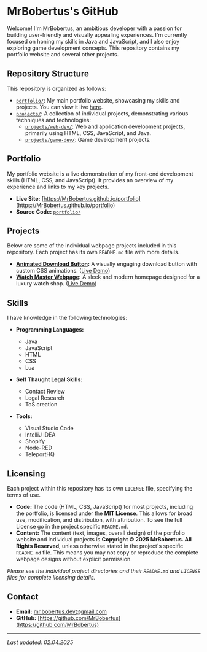 # MrBobertus's GitHub

Welcome! I'm MrBobertus, an ambitious developer with a passion for building user-friendly and visually appealing experiences.  I'm currently focused on honing my skills in Java and JavaScript, and I also enjoy exploring game development concepts. This repository contains my portfolio website and several other projects.

## Repository Structure

This repository is organized as follows:

*   [`portfolio/`](https://github.com/MrBobertus/MrBobertus.github.io/tree/main/portfolio): My main portfolio website, showcasing my skills and projects. You can view it live [here](https://MrBobertus.github.io/portfolio).
*   [`projects/`](https://github.com/MrBobertus/MrBobertus.github.io/tree/main/projects): A collection of individual projects, demonstrating various techniques and technologies:
    *   [`projects/web-dev/`](https://github.com/MrBobertus/MrBobertus.github.io/tree/main/projects/web-dev): Web and application development projects, primarily using HTML, CSS, JavaScript, and Java.
    *   [`projects/game-dev/`](https://github.com/MrBobertus/MrBobertus.github.io/tree/main/projects/game-dev): Game development projects.

## Portfolio

My portfolio website is a live demonstration of my front-end development skills (HTML, CSS, and JavaScript). It provides an overview of my experience and links to my key projects.

*   **Live Site:** [https://MrBobertus.github.io/portfolio](https://MrBobertus.github.io/portfolio)
*   **Source Code:** [`portfolio/`](https://github.com/MrBobertus/MrBobertus.github.io/tree/main/portfolio)

## Projects

Below are some of the individual webpage projects included in this repository. Each project has its own `README.md` file with more details.

*   **[Animated Download Button](projects/web-dev/animated-download-button/):**  A visually engaging download button with custom CSS animations. ([Live Demo](https://mrbobertus.github.io/projects/web-dev/animated-download-button/))
*   **[Watch Master Webpage](projects/web-dev/watchmaster-web/):**  A sleek and modern homepage designed for a luxury watch shop. ([Live Demo](https://mrbobertus.github.io/projects/web-dev/watchmaster-web/))

## Skills

I have knowledge in the following technologies:

*   **Programming Languages:**
    *   Java
    *   JavaScript
    *   HTML
    *   CSS
    *   Lua

*   **Self Thaught Legal Skills:**
    *   Contact Review
    *   Legal Research
    *   ToS creation
 
*   **Tools:**
    *   Visual Studio Code
    *   IntelliJ IDEA
    *   Shopify
    *   Node-RED
    *   TeleportHQ

## Licensing

Each project within this repository has its own `LICENSE` file, specifying the terms of use.

*   **Code:** The code (HTML, CSS, JavaScript) for most projects, including the portfolio, is licensed under the **MIT License**. This allows for broad use, modification, and distribution, with attribution. To see the full License go in the project specific `README.md`.
*   **Content:** The content (text, images, overall design) of the portfolio website and individual projects is **Copyright © 2025 MrBobertus. All Rights Reserved**, unless otherwise stated in the project's specific `README.md` file. This means you may not copy or reproduce the complete webpage designs without explicit permission.

*Please see the individual project directories and their `README.md` and `LICENSE` files for complete licensing details.*

## Contact

*   **Email:** mr.bobertus.dev@gmail.com
*   **GitHub:** [https://github.com/MrBobertus](https://github.com/MrBobertus)

---

*Last updated: 02.04.2025*
